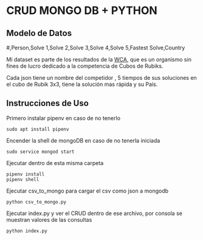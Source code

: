 # CRUD MONGO DB + PYTHON

## Modelo de Datos 
#,Person,Solve 1,Solve 2,Solve 3,Solve 4,Solve 5,Fastest Solve,Country

Mi dataset es parte de los resultados de la [WCA](www.worldcubeassociation.org), que es un  organismo sin fines de lucro dedicado a la competencia de Cubos de Rubiks.

Cada json tiene un nombre del competidor , 5 tiempos de sus soluciones en el cubo de Rubik 3x3, tiene la solución mas rápida y su País.


## Instrucciones de Uso

Primero instalar pipenv en caso de no tenerlo

```
sudo apt install pipenv
```

Encender la shell de mongoDB en caso de no tenerla iniciada

```
sudo service mongod start
```


Ejecutar dentro de esta misma carpeta

```
pipenv install
pipenv shell
```

Ejecutar csv_to_mongo para cargar el csv como json a mongodb

```
python csv_to_mongo.py
```



Ejecutar index.py y ver el CRUD dentro de ese archivo, por consola se muestran valores de las consultas 


```
python index.py
```

